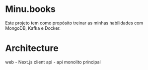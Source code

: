 # Minu.books
Este projeto tem como propósito treinar as minhas habilidades com MongoDB, Kafka e Docker.

# Architecture
web - Next.js client
api - api monolito principal